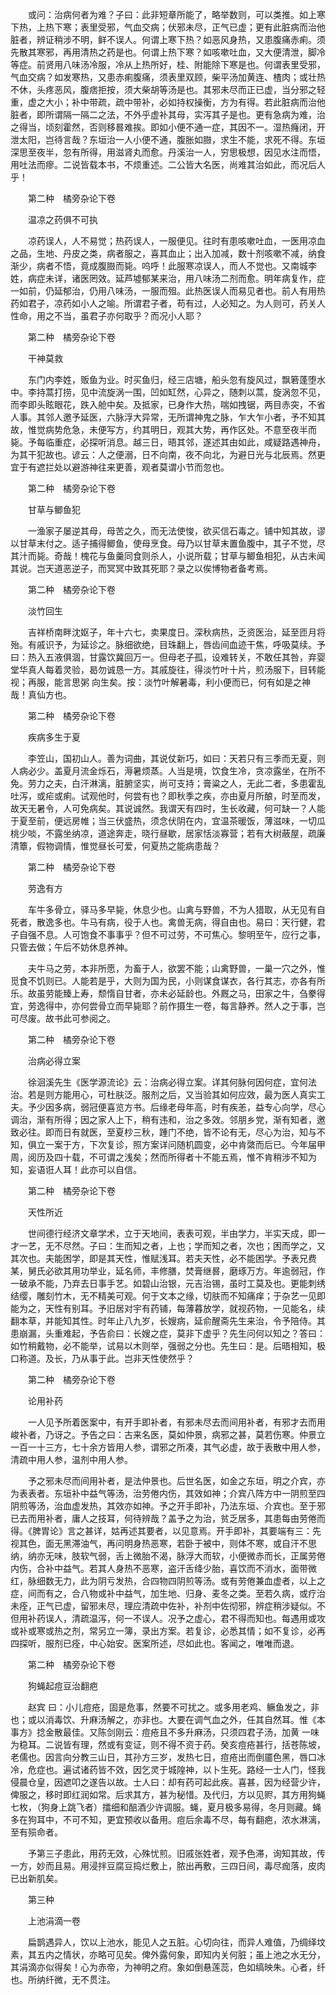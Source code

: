 <!-- { "loadSidebar": true } -->
　　或问：治病何者为难？子曰：此非短章所能了，略举数则，可以类推。如上寒下热，上热下寒；表里受邪，气血交病；伏邪未尽，正气已虚；更有此脏病而治他脏者，辨证稍涉不明，鲜不误人。何谓上寒下热？如恶风身热，又患腹痛赤痢。须先散其寒邪，再用清热之药是也。何谓上热下寒？如咳嗽吐血，又大便清泄，脚冷等症。前贤用八味汤冷服，冷从上热所好，桂、附能除下寒是也。何谓表里受邪，气血交病？如发寒热，又患赤痢腹痛，须表里双顾，柴平汤加黄连、楂肉；或壮热不休，头疼恶风，腹痞拒按，须大柴胡等汤是也。其邪未尽而正已虚，当分邪之轻重，虚之大小；补中带疏，疏中带补，必如持权操衡，方为有得。若此脏病而治他脏者，即所谓隔一隔二之法，不外乎虚补其母，实泻其子是也。更有急病为难，治之得当，顷刻霍然，否则移晷难挨。即如小便不通一症，其因不一。湿热癃闭，开泄太阳，岂待言哉？东垣治一人小便不通，腹胀如臌，求生不能，求死不得。东垣深思至夜半，忽有所得，用滋肾丸而愈。丹溪治一人，穷思极想，因见水注而悟，用吐法而瘳。二说皆载本书，不烦重述。二公皆大名医，尚难其治如此，而况后人乎！

　　第二种　橘旁杂论下卷

　　温凉之药俱不可执

　　凉药误人，人不易觉；热药误人，一服便见。往时有患咳嗽吐血，一医用凉血之品，生地、丹皮之类，病者服之，喜其血止；出入加减，数十剂咳嗽不减，纳食渐少，病者不悟，竟成腹臌而毙。呜呼！此服寒凉误人，而人不觉也。又南城李姓，病症未详，诸医罔效。延芦墟郁某来治，用八味汤二剂而愈。明年病复作，症一如前，仍延郁治，仍用八味汤，一服而殂。此热医误人而易见者也。前人有用热药如君子，凉药如小人之喻。所谓君子者，苟有过，人必知之。为人则可，药关人性命，用之不当，虽君子亦何取乎？而况小人耶？

　　第二种　橘旁杂论下卷

　　干神莫救

　　东门内李姓，贩鱼为业。时买鱼归，经三店塘，船头忽有旋风过，飘箬蓬堕水中。李持蒿打捞，见中流旋涡一围，凹如缸然，心异之，随刺以蒿，旋涡忽不见，而李即头眩眼花，跌入舱中矣。及抵家，已身作大热，喘如拽锯，两目赤突，不省人事。其邻人邀予延医，六脉浮大异常，无所谓神鬼之脉，乍大乍小者，予不知其故，惟觉病势危急，未便写方，约其明日，观其大势，再作区处。不意至夜半而毙。予每临重症，必探听消息。越三日，晤其邻，遂述其由如此，咸疑路遇神舟，为其干犯故也。谚云：人之便溺，日不向南，夜不向北，为避日光与北辰焉。然更宜于有遮拦处以避游神往来更善，观者莫谓小节而忽也。

　　第二种　橘旁杂论下卷

　　甘草与鲫鱼犯

　　一渔家子屡逆其母，母苦之久，而无法使悛，欲买信石毒之。铺中知其故，谬以甘草末付之。适子捕得鲫鱼，使母烹食。母乃以甘草末置鱼腹中，其子不觉，尽其汁而毙。奇哉！槐花与鱼羹同食则杀人，小说所载；甘草与鲫鱼相犯，从古未闻其说。岂天道恶逆子，而冥冥中致其死耶？录之以俟博物者备考焉。

　　第二种　橘旁杂论下卷

　　淡竹回生

　　吉祥桥南畔沈妪子，年十六七，卖果度日。深秋病热，乏资医治，延至匝月将殆。有戚识予，为延诊之。脉细欲绝，目珠翻上，唇齿间血迹干焦，呼吸莫续。予曰：热入五液俱涸，甘露饮冀回万一。但母老子孤，设难转关，不敢任其咎，弃婴堂华真人每着灵验，曷勿诚恳一方。其戚旋往，得淡竹叶十片，煎汤服下，目转能视；再服，能言思粥 向生矣。按：淡竹叶解暑毒，利小便而已，何有如是之神哉！真仙方也。

　　第二种　橘旁杂论下卷

　　疾病多生于夏

　　李笠山，国初山人。善为词曲，其说仗新巧，如曰：天若只有三季而无夏，则人病必少。盖夏月流金烁石，溽暑烦蒸。人当是境，饮食生冷，贪凉露坐，在所不免。劳力之夫，白汗淋漓，脏腑坚实，尚可支持；膏粱之人，无此二者，多患霍乱吐泻，或疟或痢。试观他时，何尝有也？即秋季之疾，亦由夏月所酿，时至而发，故天无暑令，人可免病矣。其说诚然。我谓天有四时，生长收藏，何可缺一？人能于夏至前，便远房帷；当三伏盛热，须念伏阴在内，宜温茶暖饭，薄滋味，一切瓜桃少啖，不露坐纳凉，道途奔走，晓行昼歇，居家恬淡寡营；若有大树蔽屋，疏廉清簟，假物调情，惟觉昼长可爱，何夏热之能病患哉？

　　第二种　橘旁杂论下卷

　　劳逸有方

　　车牛多骨立，驿马多早毙，休息少也。山禽与野兽，不为人猎取，从无见有自死者，散逸多也。牛马有病，役于人也。禽兽无病，得自由也。易曰：天行健，君子自强不息。人可饱食不事事乎？但不可过劳，不可焦心。黎明至午，应行之事，只管去做；午后不妨休息养神。

　　夫牛马之劳，本非所愿，为畜于人，欲罢不能；山禽野兽，一巢一穴之外，惟觅食不饥则已。人能若是乎，大则为国为民，小则谋食谋衣，各行其志，亦各有所乐。故虽劳能臻上寿，颓惰自甘者，亦未必延龄也。外厩之马，田家之牛，刍豢得宜，劳逸得中，亦何尝骨立而早毙耶？前作摄生一卷，每言静养。然人之于事，岂可尽废。故书此可参阅之。

　　第二种　橘旁杂论下卷

　　治病必得立案

　　徐洄溪先生《医学源流论》云：治病必得立案。详其何脉何因何症，宜何法治。若是则方能用心，可杜肤泛。服剂之后，又当验其如何应效，最为医人真实工夫。予少因多病，弱冠便喜览方书。后缘老母年高，时有疾恙，益专心向学，尽心调治，渐有所得；因之家人上下，稍有违和，治之多效。邻朋乡党，渐有知者，邀致必往。即而日有就医，至夏杪三秋，踵门不绝，皆不论有无，尽心为治，知与不知，俱立一案于方，下次复诊，照方案详问随机圆变，必中肯綮而后已。今年届甲周，阅历及四十载，不可谓之浅矣；然而所得者十不能五焉，惟不肯稍涉不知为知，妄语诳人耳！此亦可以自信。

　　第二种　橘旁杂论下卷

　　天性所近

　　世间德行经济文章学术，立于天地间，表表可观，半由学力，半实天成，即一才一艺，无不尽然。子曰：生而知之者，上也；学而知之者，次也；困而学之，又其次也。夫能困学，即是其天性，惟赋浅耳。若夫天性，必不能困学。予表兄费某，舅氏必欲其用功举业，延名师，丰修膳，焚膏继晷，磨琢万方。年逾弱冠，作一破承不能，乃弃去日事手艺。如碧山治银，元吉治锡，虽时工莫及也。更能刺绣结缨，雕刻竹木，无不精美可观。何于文本之缘，切肤而不知痛痒；于杂艺一见即能为之，天性有别耳。予旧居对宇有药铺，每薄暮放学，就视药物，一见能名，续翻本草，并能知其性。时年止八九岁，长嫂病，延俞醒斋先生来治，令予陪侍。其患崩漏，头重难起，予告俞曰：长嫂之症，莫非下虚乎？先生问何以知之？答曰：如竹稍戴物，必不能举，试易以木则举，强弱之分也。先生曰：是。后晤相知，极口称道。及长，乃从事于此。岂非天性使然乎？

　　第二种　橘旁杂论下卷

　　论用补药

　　一人见予所着医案中，有开手即补者，有邪未尽去而间用补者，有邪才去而用峻补者，乃讶之。予告之曰：古来名医，莫如仲景，病邪之甚，莫若伤寒。仲景立一百一十三方，七十余方皆用人参，谓邪之所凑，其气必虚，故于表散中用人参，清疏中用人参，温剂中用人参。

　　予之邪未尽而间用补者，是法仲景也。后世名医，如金之东垣，明之介宾，亦为表表者。东垣补中益气等汤，治劳倦内伤，其效如神；介宾八阵方中一阴煎至四阴煎等汤，治血虚发热，其效亦如神。予之开手即补，乃法东垣、介宾也。至于邪已去而用补者，庸人之技耳，何待辨哉？盖予之为治，贫乏居多，其患每由劳倦而得。《脾胃论》言之甚详，姑再述其要者，以见意焉。开手即补，其要端有三：先视其色，面无黑滞油气，再问明身热恶寒，若卧于被中，则体不寒，或自汗不思纳，纳亦无味，肢软气弱，舌上微胎不渴，脉浮大而软，小便微赤而长，正属劳倦内伤，合补中益气。若其人身热不恶寒，盗汗舌绛少胎，喜饮而不消水，面带微红，脉细数无力，此为阴亏发热，合四物四阴煎等汤。或有劳倦兼血虚者，以上之症，间而有之，合八物或补中益气，加生地、归身、麦冬之类。至若久病，或疗治未痊，正气已虚，留邪未尽，理应清疏中佐补，补剂中佐彻邪，辨症稍涉疑似。不但用补药误人，清疏温泻，何一不误人。况予之虚心，君不得而知也。每遇用或攻或补或寒或热之剂，常另立一簿，录出方案。若复诊，必悉其情；如不复诊，必再四探听，服剂已痊，中心始安。医案所述，尽如此也。客闻之，唯唯而退。

　　第二种　橘旁杂论下卷

　　狗蝇起痘豆治翻疤

　　赵宾 曰：小儿痘疮，固是危事，然要不可扰之。或多用老鸡、鳜鱼发之，非也；或以消毒饮、升麻汤解之，亦非也。大要在调气血之外，任其自然耳。惟《本事方》捻金散最佳。又陈剑刚云：痘疮且不多升麻汤，只须四君子汤，加黄 一味为稳耳。二说皆有理，然或有变证，则不得不资于药。癸亥痘疮甚行，括苍陈坡，老儒也。因言向分教三山日，其孙方三岁，发热七日，痘疮出而倒靥色黑，唇口冰冷，危症也。遍试诸药皆不效，因乞灵于城隍神，以卜生死。路经一士人门，怪我侵晨仓皇，因遮叩之遂告以故。士人曰：却有药可起此疾。喜甚，因为经营少许，俾服之，移时即红润如常。后求其方，甚为秘惜。及代归，方以见赆，其方用狗蝇七枚，（狗身上跳飞者）擂细和醅酒少许调服。蝇，夏月极多易得，冬月则藏。蝇多在狗耳中，不可不知，更宜预收以备用。痘后余毒不尽，每有翻疤，浓水淋漓，至有殒命者。

　　予第三子患此，用药无效，心殊忧煎。旧戚张姓者，观予色滞，询知其故，传一方，妙而且易。用浸拌豆腐豆捣烂敷上，脓出再敷，三四日间，毒尽痂落，皮肉已出新肌矣。

　　第三种

　　上池涓滴一卷

　　扁鹊遇异人，饮以上池水，能见人之五脏。心切向往，而异人难值，乃绸绎坟素，其五内之情状，亦略可见矣。俾外露何象，即知内关何脏；虽上池之水无分，其涓滴亦似得矣！心为赤帝，为神明之府。象如倒悬莲蕊，色如缟映朱。心者，纤也。所纳纤微，无不贯注。

